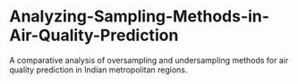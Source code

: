 # Analyzing-Sampling-Methods-in-Air-Quality-Prediction
A comparative analysis of oversampling and undersampling methods for air quality prediction in Indian metropolitan regions.
